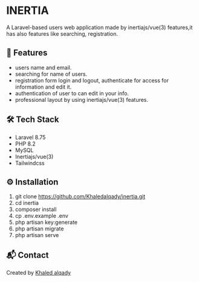 # INERTIA

A Laravel-based users web application made by inertiajs/vue(3) features,it has also features like searching, registration.

## 🚀 Features
- users name and email.
- searching for name of users.
- registration form login and logout, authenticate for access for information and edit it.
- authentication of user to can edit in your info.
- professional layout by using inertiajs/vue(3) features.

## 🛠 Tech Stack
- Laravel 8.75
- PHP 8.2
- MySQL
- Inertiajs/vue(3)
- Tailwindcss


## ⚙️ Installation
1. git clone https://github.com/Khaledalqady/inertia.git
2. cd inertia
3. composer install
4. cp .env.example .env
5. php artisan key:generate
6. php artisan migrate
7. php artisan serve

## 📬 Contact
Created by [Khaled alqady](https://github.com/Khaledalqady)